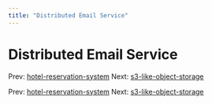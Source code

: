 ```yaml
---
title: "Distributed Email Service"
---
```


# Distributed Email Service

Prev: [hotel-reservation-system](hotel-reservation-system.md)
Next: [s3-like-object-storage](s3-like-object-storage.md)

Prev: [hotel-reservation-system](hotel-reservation-system.md)
Next: [s3-like-object-storage](s3-like-object-storage.md)
